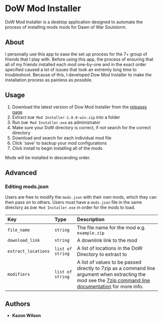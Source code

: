 # DoW Mod Installer

DoW Mod Installer is a desktop application designed to automate the process of installing mods mods for Dawn of War Soulstorm.

## About

I personally use this app to ease the set up process for the 7+ group of friends that I play with. Before using this app, the process of ensuring that all of my friends installed each mod one-by-one and in the exact order specified caused a lot of issues that took an extremly long time to troubleshoot. Because of this, I developed Dow Mod Installer to make the installation process as painless as possible.

## Usage

1. Download the latest version of Dow Mod Installer from the [releases page](https://github.com/kwilson21/DoW_Mod_Installer/releases)
2. Extract `DoW Mod Installer-1.0.0-win.zip` into a folder
3. Run `DoW Mod Installer.exe` as administrator
4. Make sure your DoW directory is correct, if not search for the correct directory
5. Download and search for each individual mod file
6. Click 'save' to backup your mod configurations
7. Click install to begin installing all of the mods

Mods will be installed in descending order.

## Advanced

### Editing mods.json

Users are free to modify the `mods.json` with their own mods, which they can then pass on to others. Users must have a `mods.json` file in the same directory as `DoW Mod Installer.exe` in order for the mods to load.

| Key                 | Type             | Description                                                                                                                                                                                                |
| :------------------ | :--------------- | :--------------------------------------------------------------------------------------------------------------------------------------------------------------------------------------------------------- |
| `file_name`         | `string`         | The file name for the mod e.g. `example.zip`                                                                                                                                                               |
| `download_link`     | `string`         | A downlink link to the mod                                                                                                                                                                                 |
| `extract_locations` | `list of string` | A list of locations in the DoW Directory to extract to                                                                                                                                                     |
| `modifiers`         | `list of string` | A list of values to be passed directly to 7zip as a command line argument when extracting the mod see the [7zip command line documentation](https://sevenzip.osdn.jp/chm/cmdline/index.htm) for more info. |

## Authors

- **Kazon Wilson**
